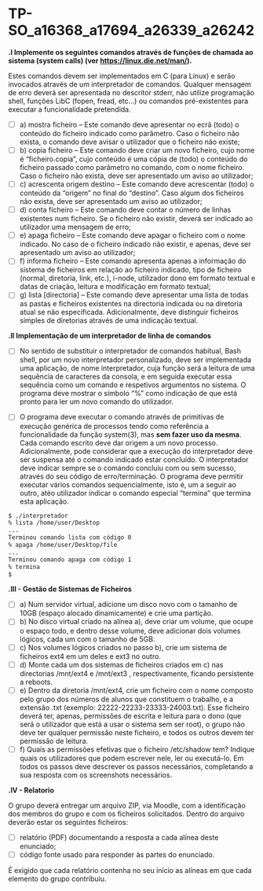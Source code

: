 # TP-SO_a16368_a17694_a26339_a26242

**.I Implemente os seguintes comandos através de funções de chamada ao sistema
(system calls) (ver https://linux.die.net/man/).**

Estes comandos devem ser
implementados em C (para Linux) e serão invocados através de um interpretador de
comandos. Qualquer mensagem de erro deverá ser apresentada no descritor stderr,
não utilize programação shell, funções LibC (fopen, fread, etc…) ou comandos
pré-existentes para executar a funcionalidade pretendida.

-[ ] a) mostra ficheiro – Este comando deve apresentar no ecrã (todo) o conteúdo
  do ficheiro indicado como parâmetro. Caso o ficheiro não exista, o comando
  deve avisar o utilizador que o ficheiro não existe;
-[ ] b) copia ficheiro – Este comando deve criar um novo ficheiro, cujo nome é
  “ficheiro.copia”, cujo conteúdo é uma cópia de (todo) o conteúdo do
  ficheiro passado como parâmetro no comando, com o nome ficheiro. Caso o
  ficheiro não exista, deve ser apresentado um aviso ao utilizador;
-[ ] c) acrescenta origem destino – Este comando deve acrescentar (todo) o
  conteúdo da “origem” no final do “destino”. Caso algum dos ficheiros não
  exista, deve ser apresentado um aviso ao utilizador;
-[ ] d) conta ficheiro – Este comando deve contar o número de linhas existentes
  num ficheiro. Se o ficheiro não existir, deverá ser indicado ao utilizador uma
  mensagem de erro;
-[ ] e) apaga ficheiro – Este comando deve apagar o ficheiro com o nome indicado.
  No caso de o ficheiro indicado não existir, e apenas, deve ser apresentado
  um aviso ao utilizador;
-[ ] f) informa ficheiro – Este comando apresenta apenas a informação do sistema
  de ficheiros em relação ao ficheiro indicado, tipo de ficheiro (normal,
  diretoria, link, etc.), i-node, utilizador dono em formato textual e datas de
  criação, leitura e modificação em formato textual;
-[ ] g) lista [directoria] – Este comando deve apresentar uma lista de todas as
  pastas e ficheiros existentes na directoria indicada ou na diretoria atual se
  não especificada. Adicionalmente, deve distinguir ficheiros simples de
  diretorias através de uma indicação textual.

**.II Implementação de um interpretador de linha de comandos**

-[ ] No sentido de substituir o interpretador de comandos habitual, Bash shell, por um
novo interpretador personalizado, deve ser implementada uma aplicação, de nome
interpretador, cuja função será a leitura de uma sequência de caracteres da consola, e
em seguida executar essa sequência como um comando e respetivos argumentos no
sistema. O programa deve mostrar o símbolo “%” como indicação de que está pronto
para ler um novo comando do utilizador.

-[ ] O programa deve executar o comando através de primitivas de execução genérica de
processos tendo como referência a funcionalidade da função system(3), mas **sem fazer
uso da mesma**. Cada comando escrito deve dar origem a um novo processo.
Adicionalmente, pode considerar que a execução do interpretador deve ser suspensa
até o comando indicado estar concluído. O interpretador deve indicar sempre se o
comando concluiu com ou sem sucesso, através do seu código de erro/terminação. O
programa deve permitir executar vários comandos sequencialmente, isto é, um a
seguir ao outro, atéo utilizador indicar o comando especial “termina” que termina esta
aplicação.

```bash
$ ./interpretador
% lista /home/user/Desktop
...
Terminou comando lista com código 0
% apaga /home/user/Desktop/file
...
Terminou comando apaga com código 1
% termina
$
```

**.III - Gestão de Sistemas de Ficheiros**

-[ ] a) Num servidor virtual, adicione um disco novo com o tamanho de 10GB (espaço
  alocado dinamicamente) e crie uma partição.
-[ ] b) No disco virtual criado na alínea a), deve criar um volume, que ocupe o espaço
  todo, e dentro desse volume, deve adicionar dois volumes lógicos, cada um
  com o tamanho de 5GB.
-[ ] c) Nos volumes lógicos criados no passo b), crie um sistema de ficheiros ext4 em
  um deles e ext3 no outro.
-[ ] d) Monte cada um dos sistemas de ficheiros criados em c) nas directorias
  /mnt/ext4 e /mnt/ext3 , respectivamente, ficando persistente a reboots.
-[ ] e) Dentro da diretoria /mnt/ext4, crie um ficheiro com o nome composto pelo
  grupo dos números de alunos que constituem o trabalho, e a extensão .txt
  (exemplo: 22222-22233-23333-24003.txt). Esse ficheiro deverá ter, apenas,
  permissões de escrita e leitura para o dono (que será o utilizador que está a
  usar o sistema sem ser root), o grupo não deve ter qualquer permissão neste
  ficheiro, e todos os outros devem ter permissão de leitura.
-[ ] f) Quais as permissões efetivas que o ficheiro /etc/shadow tem? Indique quais os
  utilizadores que podem escrever nele, ler ou executá-lo.
  Em todos os passos deve descrever os passos necessários, completando a sua resposta
  com os screenshots necessários.

**.IV - Relatorio**

O grupo deverá entregar um arquivo ZIP, via Moodle, com a identificação dos membros
do grupo e com os ficheiros solicitados. Dentro do arquivo deverão estar os seguintes
ficheiros:

-[ ] relatório (PDF) documentando a resposta a cada alínea deste enunciado;
-[ ] código fonte usado para responder às partes do enunciado.

É exigido que cada relatório contenha no seu início as alíneas em que cada elemento
do grupo contribuiu.
